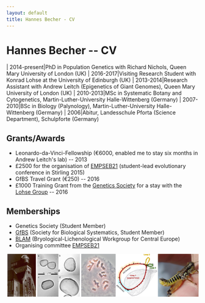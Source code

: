 ```yaml
---
layout: default
title: Hannes Becher - CV
---
```


# Hannes Becher -- CV

| 2014-present|PhD in Population Genetics with Richard Nichols, Queen Mary University of London (UK)
| 2016-2017|Visiting Research Student with Konrad Lohse at the University of Edinburgh (UK)
| 2013-2014|Research Assistant with Andrew Leitch (Epigenetics of Giant Genomes), Queen Mary University of London (UK)
| 2010-2013|MSc in Systematic Botany and Cytogenetics, Martin-Luther-University Halle-Wittenberg (Germany)
| 2007-2010|BSc in Biology (Palynology), Martin-Luther-University Halle-Wittenberg (Germany)
| 2006|Abitur, Landesschule Pforta (Science Department), Schulpforte (Germany)

## Grants/Awards
* Leonardo-da-Vinci-Fellowship (€6000, enabled me to stay six months in Andrew Leitch's lab) -- 2013
* £2500 for the organisation of [EMPSEB21](http://empseb21.bio.ed.ac.uk/) (student-lead evolutionary conference in Stirling 2015)
* GfBS Travel Grant (€250) -- 2016
* £1000 Training Grant from the [Genetics Society](http://www.genetics.org.uk/) for a stay with the [Lohse Group](http://lohse.bio.ed.ac.uk/) -- 2016

## Memberships
* Genetics Society (Student Member)
* [GfBS](http://www.gfbs-home.de/) (Society for Biological Systematics, Student Member)
* [BLAM](http://www.blam-hp.eu/home_en.html) (Bryological-Lichenological Workgroup for Central Europe)
* Organising committee [EMPSEB21](http://empseb21.bio.ed.ac.uk/)


![stations](../img/cv.png)
				
